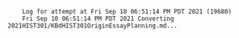         Log for attempt at Fri Sep 10 06:51:14 PM PDT 2021 (19680)
        Fri Sep 10 06:51:14 PM PDT 2021 Converting 2021HIST301/KBdHIST301OriginEssayPlanning.md...
